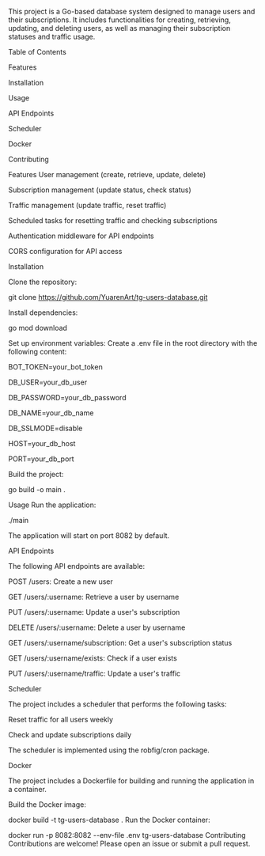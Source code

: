This project is a Go-based database system designed to manage users and their subscriptions. It includes functionalities for creating, retrieving, updating, and deleting users, as well as managing their subscription statuses and traffic usage.

Table of Contents

Features

Installation

Usage

API Endpoints

Scheduler

Docker

Contributing


Features
User management (create, retrieve, update, delete)

Subscription management (update status, check status)

Traffic management (update traffic, reset traffic)

Scheduled tasks for resetting traffic and checking subscriptions

Authentication middleware for API endpoints

CORS configuration for API access

Installation

Clone the repository:

git clone https://github.com/YuarenArt/tg-users-database.git

Install dependencies:

go mod download


Set up environment variables:
Create a .env file in the root directory with the following content:


BOT_TOKEN=your_bot_token

DB_USER=your_db_user

DB_PASSWORD=your_db_password

DB_NAME=your_db_name

DB_SSLMODE=disable

HOST=your_db_host

PORT=your_db_port

Build the project:


go build -o main .

Usage
Run the application:


./main

The application will start on port 8082 by default.

API Endpoints


The following API endpoints are available:

POST /users: Create a new user

GET /users/:username: Retrieve a user by username

PUT /users/:username: Update a user's subscription

DELETE /users/:username: Delete a user by username

GET /users/:username/subscription: Get a user's subscription status

GET /users/:username/exists: Check if a user exists

PUT /users/:username/traffic: Update a user's traffic

Scheduler

The project includes a scheduler that performs the following tasks:

Reset traffic for all users weekly

Check and update subscriptions daily

The scheduler is implemented using the robfig/cron package.


Docker

The project includes a Dockerfile for building and running the application in a container.

Build the Docker image:

docker build -t tg-users-database .
Run the Docker container:

docker run -p 8082:8082 --env-file .env tg-users-database
Contributing
Contributions are welcome! Please open an issue or submit a pull request.
